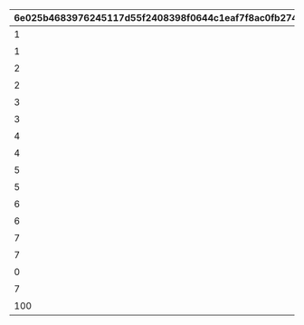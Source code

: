 |6e025b4683976245117d55f2408398f0644c1eaf7f8ac0fb274f20b8ba350ae5|bdc14601c1c9bad8510c012369fd9e67bcee648f3e54e24634eaae55b9016d47|f73b0fe0348938a34d95f279a920c49e6f352fa02f023f4e3f98783f2f63f93f|1067bbaed78b8739882830e415b042e707905908ddf243fe5b39a12059cef3b9|9e136633d2a58b131896a8fd0717f4b60ca7d3a815695dc47455c945f0f6489c|f9622ccf6ade59d02a082f33df7c0ddf2f8315cba0c0059efc401943e6981b7f|4afcc793348b16483fadf504253f284691f5d118e5c2b7d5fcf096f0f2ccc585|
| --- | --- | --- | --- | --- | --- | --- |
|1|40|5148061|91002|10148|8|スイーツ早食いクラブ|
|1|0|5148062|0|10148|0|ぺんぽこりんの正体…？|
|2|40|5148064|91002|10148|8|夜凪の恋バナ？|
|2|0|5148065|0|10148|0|麦しゅわアブダクション|
|3|40|5148067|91002|10148|8|ピッカピカのボードで|
|3|0|5148068|0|10148|0|Mって何ですか？|
|4|40|5148070|91002|10148|8|スイカの次はミルク？|
|4|0|5148071|0|10148|0|騎士きゅんセラピー|
|5|40|5148073|91002|10148|8|パチパチとフーフー|
|5|0|5148074|0|10148|0|火遁の術でチャメシ！|
|6|40|5148076|91002|10148|8|耳を澄ませば|
|6|0|5148077|0|10148|0|祓った方がよくねー？|
|7|40|5148079|91002|10148|8|爆誕ホットヒップドロップ|
|7|0|5148080|0|10148|0|スーパースライム戦士|
|0|0|5148601|0|10148|0|バラバラな写真と証言|
|7|0|5148602|0|10148|0|写真アルバム復元完了！|
|100|0|5148603|0|10148|0|記念の集合写真★|